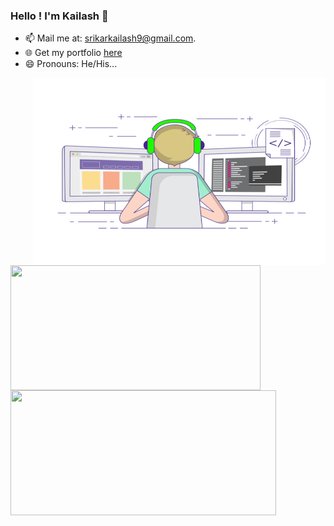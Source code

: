 ### Hello ! I'm Kailash 👋

- 📫 Mail me at: srikarkailash9@gmail.com.
- 🌐 Get my portfolio <a href="https://bit.ly/kailashmms">here</a>
- 😄 Pronouns: He/His...

<img align="right" alt="GIF" src="https://github.com/Maithreyan11/Maithreyan11/blob/main/coding-freak.gif?raw=true" width="468.75" height="300" />

<img align="center" height="200em" width="400em" src="https://github-readme-stats.vercel.app/api/top-langs/?username=Kailash108&theme=vue-dark&&langs_count=5" />&emsp;<img height="200em" width="425em" align="center" src="https://github-readme-stats.vercel.app/api?username=Kailash108&show_icons=true&count_private=true&include_all_commits=true&theme=vue-dark" />
